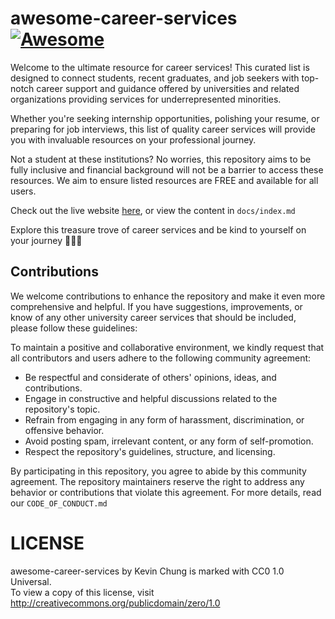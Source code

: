 # awesome-career-services [![Awesome](https://awesome.re/badge.svg)](https://awesome.re)

Welcome to the ultimate resource for career services! This curated list is designed to connect students, recent graduates, and job seekers with top-notch career support and guidance offered by universities and related organizations providing services for underrepresented minorities.  

Whether you're seeking internship opportunities, polishing your resume, or preparing for job interviews, this list of quality career services will provide you with invaluable resources on your professional journey.  

Not a student at these institutions? No worries, this repository aims to be fully inclusive and financial background will not be a barrier to access these resources. We aim to ensure listed resources are FREE and available for all users.

Check out the live website [here](https://awesome-career-services.kchungdev.com), or view the content in `docs/index.md`

Explore this treasure trove of career services and be kind to yourself on your journey 🚀🚀🚀

## Contributions

We welcome contributions to enhance the repository and make it even more comprehensive and helpful. If you have suggestions, improvements, or know of any other university career services that should be included, please follow these guidelines:

To maintain a positive and collaborative environment, we kindly request that all contributors and users adhere to the following community agreement:

- Be respectful and considerate of others' opinions, ideas, and contributions.
- Engage in constructive and helpful discussions related to the repository's topic.
- Refrain from engaging in any form of harassment, discrimination, or offensive behavior.
- Avoid posting spam, irrelevant content, or any form of self-promotion.
- Respect the repository's guidelines, structure, and licensing.

By participating in this repository, you agree to abide by this community agreement. The repository maintainers reserve the right to address any behavior or contributions that violate this agreement. For more details, read our `CODE_OF_CONDUCT.md`

# LICENSE

awesome-career-services by Kevin Chung is marked with CC0 1.0 Universal.   
To view a copy of this license, visit http://creativecommons.org/publicdomain/zero/1.0